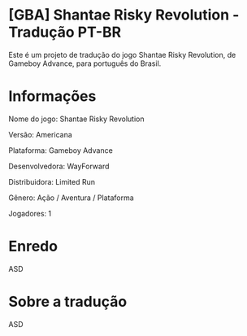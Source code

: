 # [GBA] Shantae Risky Revolution - Tradução PT-BR

Este é um projeto de tradução do jogo Shantae Risky Revolution, de Gameboy Advance, para português do Brasil.

# Informações

Nome do jogo: Shantae Risky Revolution

Versão: Americana

Plataforma: Gameboy Advance

Desenvolvedora: WayForward

Distribuidora: Limited Run

Gênero: Ação / Aventura / Plataforma

Jogadores: 1

# Enredo

ASD

# Sobre a tradução

ASD